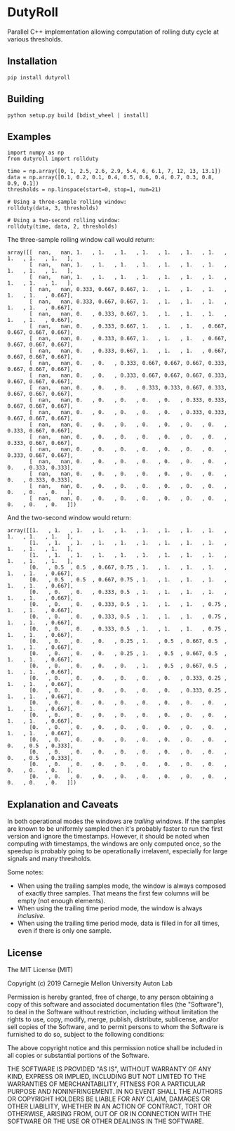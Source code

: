 # DutyRoll

Parallel C++ implementation allowing computation of rolling duty cycle at various thresholds.

## Installation

```
pip install dutyroll
```

## Building

```
python setup.py build [bdist_wheel | install]
```

## Examples

```
import numpy as np
from dutyroll import rollduty

time = np.array([0, 1, 2.5, 2.6, 2.9, 5.4, 6, 6.1, 7, 12, 13, 13.1])
data = np.array([0.1, 0.2, 0.1, 0.4, 0.5, 0.6, 0.4, 0.7, 0.3, 0.8, 0.9, 0.1])
thresholds = np.linspace(start=0, stop=1, num=21)

# Using a three-sample rolling window:
rollduty(data, 3, thresholds)

# Using a two-second rolling window:
rollduty(time, data, 2, thresholds)
```

The three-sample rolling window call would return:

```
array([[  nan,   nan, 1.   , 1.   , 1.   , 1.   , 1.   , 1.   , 1.   , 1.   , 1.   , 1.   ],
       [  nan,   nan, 1.   , 1.   , 1.   , 1.   , 1.   , 1.   , 1.   , 1.   , 1.   , 1.   ],
       [  nan,   nan, 1.   , 1.   , 1.   , 1.   , 1.   , 1.   , 1.   , 1.   , 1.   , 1.   ],
       [  nan,   nan, 0.333, 0.667, 0.667, 1.   , 1.   , 1.   , 1.   , 1.   , 1.   , 0.667],
       [  nan,   nan, 0.333, 0.667, 0.667, 1.   , 1.   , 1.   , 1.   , 1.   , 1.   , 0.667],
       [  nan,   nan, 0.   , 0.333, 0.667, 1.   , 1.   , 1.   , 1.   , 1.   , 1.   , 0.667],
       [  nan,   nan, 0.   , 0.333, 0.667, 1.   , 1.   , 1.   , 0.667, 0.667, 0.667, 0.667],
       [  nan,   nan, 0.   , 0.333, 0.667, 1.   , 1.   , 1.   , 0.667, 0.667, 0.667, 0.667],
       [  nan,   nan, 0.   , 0.333, 0.667, 1.   , 1.   , 1.   , 0.667, 0.667, 0.667, 0.667],
       [  nan,   nan, 0.   , 0.   , 0.333, 0.667, 0.667, 0.667, 0.333, 0.667, 0.667, 0.667],
       [  nan,   nan, 0.   , 0.   , 0.333, 0.667, 0.667, 0.667, 0.333, 0.667, 0.667, 0.667],
       [  nan,   nan, 0.   , 0.   , 0.   , 0.333, 0.333, 0.667, 0.333, 0.667, 0.667, 0.667],
       [  nan,   nan, 0.   , 0.   , 0.   , 0.   , 0.   , 0.333, 0.333, 0.667, 0.667, 0.667],
       [  nan,   nan, 0.   , 0.   , 0.   , 0.   , 0.   , 0.333, 0.333, 0.667, 0.667, 0.667],
       [  nan,   nan, 0.   , 0.   , 0.   , 0.   , 0.   , 0.   , 0.   , 0.333, 0.667, 0.667],
       [  nan,   nan, 0.   , 0.   , 0.   , 0.   , 0.   , 0.   , 0.   , 0.333, 0.667, 0.667],
       [  nan,   nan, 0.   , 0.   , 0.   , 0.   , 0.   , 0.   , 0.   , 0.333, 0.667, 0.667],
       [  nan,   nan, 0.   , 0.   , 0.   , 0.   , 0.   , 0.   , 0.   , 0.   , 0.333, 0.333],
       [  nan,   nan, 0.   , 0.   , 0.   , 0.   , 0.   , 0.   , 0.   , 0.   , 0.333, 0.333],
       [  nan,   nan, 0.   , 0.   , 0.   , 0.   , 0.   , 0.   , 0.   , 0.   , 0.   , 0.   ],
       [  nan,   nan, 0.   , 0.   , 0.   , 0.   , 0.   , 0.   , 0.   , 0.   , 0.   , 0.   ]])
```

And the two-second window would return:

```
array([[1.   , 1.   , 1.   , 1.   , 1.   , 1.   , 1.   , 1.   , 1.   , 1.   , 1.   , 1.   ],
       [1.   , 1.   , 1.   , 1.   , 1.   , 1.   , 1.   , 1.   , 1.   , 1.   , 1.   , 1.   ],
       [1.   , 1.   , 1.   , 1.   , 1.   , 1.   , 1.   , 1.   , 1.   , 1.   , 1.   , 1.   ],
       [0.   , 0.5  , 0.5  , 0.667, 0.75 , 1.   , 1.   , 1.   , 1.   , 1.   , 1.   , 0.667],
       [0.   , 0.5  , 0.5  , 0.667, 0.75 , 1.   , 1.   , 1.   , 1.   , 1.   , 1.   , 0.667],
       [0.   , 0.   , 0.   , 0.333, 0.5  , 1.   , 1.   , 1.   , 1.   , 1.   , 1.   , 0.667],
       [0.   , 0.   , 0.   , 0.333, 0.5  , 1.   , 1.   , 1.   , 0.75 , 1.   , 1.   , 0.667],
       [0.   , 0.   , 0.   , 0.333, 0.5  , 1.   , 1.   , 1.   , 0.75 , 1.   , 1.   , 0.667],
       [0.   , 0.   , 0.   , 0.333, 0.5  , 1.   , 1.   , 1.   , 0.75 , 1.   , 1.   , 0.667],
       [0.   , 0.   , 0.   , 0.   , 0.25 , 1.   , 0.5  , 0.667, 0.5  , 1.   , 1.   , 0.667],
       [0.   , 0.   , 0.   , 0.   , 0.25 , 1.   , 0.5  , 0.667, 0.5  , 1.   , 1.   , 0.667],
       [0.   , 0.   , 0.   , 0.   , 0.   , 1.   , 0.5  , 0.667, 0.5  , 1.   , 1.   , 0.667],
       [0.   , 0.   , 0.   , 0.   , 0.   , 0.   , 0.   , 0.333, 0.25 , 1.   , 1.   , 0.667],
       [0.   , 0.   , 0.   , 0.   , 0.   , 0.   , 0.   , 0.333, 0.25 , 1.   , 1.   , 0.667],
       [0.   , 0.   , 0.   , 0.   , 0.   , 0.   , 0.   , 0.   , 0.   , 1.   , 1.   , 0.667],
       [0.   , 0.   , 0.   , 0.   , 0.   , 0.   , 0.   , 0.   , 0.   , 1.   , 1.   , 0.667],
       [0.   , 0.   , 0.   , 0.   , 0.   , 0.   , 0.   , 0.   , 0.   , 1.   , 1.   , 0.667],
       [0.   , 0.   , 0.   , 0.   , 0.   , 0.   , 0.   , 0.   , 0.   , 0.   , 0.5  , 0.333],
       [0.   , 0.   , 0.   , 0.   , 0.   , 0.   , 0.   , 0.   , 0.   , 0.   , 0.5  , 0.333],
       [0.   , 0.   , 0.   , 0.   , 0.   , 0.   , 0.   , 0.   , 0.   , 0.   , 0.   , 0.   ],
       [0.   , 0.   , 0.   , 0.   , 0.   , 0.   , 0.   , 0.   , 0.   , 0.   , 0.   , 0.   ]])
```

## Explanation and Caveats

In both operational modes the windows are *trailing* windows. If the samples are known to be uniformly sampled then it's probably faster to run the first version and ignore the timestamps. However, it should be noted when computing *with* timestamps, the windows are only computed once, so the speedup is probably going to be operationally irrelavent, especially for large signals and many thresholds.

Some notes:

- When using the trailing samples mode, the window is always composed of exactly three samples. That means the first few columns will be empty (not enough elements).
- When using the trailing time period mode, the window is always *inclusive*.
- When using the trailing time period mode, data is filled in for all times, even if there is only one sample.

## License

The MIT License (MIT)

Copyright (c) 2019 Carnegie Mellon University Auton Lab

Permission is hereby granted, free of charge, to any person obtaining a copy of this software and associated documentation files (the "Software"), to deal in the Software without restriction, including without limitation the rights to use, copy, modify, merge, publish, distribute, sublicense, and/or sell copies of the Software, and to permit persons to whom the Software is furnished to do so, subject to the following conditions:

The above copyright notice and this permission notice shall be included in all copies or substantial portions of the Software.

THE SOFTWARE IS PROVIDED "AS IS", WITHOUT WARRANTY OF ANY KIND, EXPRESS OR IMPLIED, INCLUDING BUT NOT LIMITED TO THE WARRANTIES OF MERCHANTABILITY, FITNESS FOR A PARTICULAR PURPOSE AND NONINFRINGEMENT. IN NO EVENT SHALL THE AUTHORS OR COPYRIGHT HOLDERS BE LIABLE FOR ANY CLAIM, DAMAGES OR OTHER LIABILITY, WHETHER IN AN ACTION OF CONTRACT, TORT OR OTHERWISE, ARISING FROM, OUT OF OR IN CONNECTION WITH THE SOFTWARE OR THE USE OR OTHER DEALINGS IN THE SOFTWARE.
